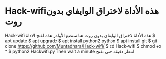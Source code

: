 # Hack-wifiهذه الأداة لاختراق الوايفاي بدون روت 
Hack-wifi
هذه الأداة لاختراق الوايفاي بدون روت هنا ستضع الأوامر هذه لفتح الاداة
$ apt update
$ apt upgrade
$ apt install python2 python
$ apt install git
$ git clone https://github.com/Muntadhara/Hack-wifi/
$ cd Hack-wifi
$ chmod +x *
$ python2 Hackwifi.py  Then wait a minute 
انتظر دقيقه حتى تفتح

